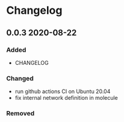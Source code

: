 # Changelog

## 0.0.3 2020-08-22

### Added

- CHANGELOG

### Changed

- run github actions CI on Ubuntu 20.04
- fix internal network definition in molecule

### Removed
